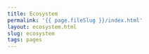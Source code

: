 ```yaml
---
title: Ecosystem
permalink: '{{ page.fileSlug }}/index.html'
layout: ecosystem.html
slug: ecosystem
tags: pages
---
```



